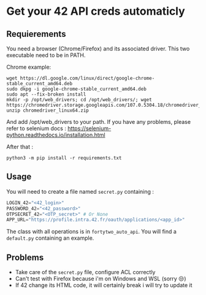 # Get your 42 API creds automaticly

## Requierements
You need a browser (Chrome/Firefox) and its associated driver.
This two executable need to be in PATH.

Chrome example:
```
wget https://dl.google.com/linux/direct/google-chrome-stable_current_amd64.deb
sudo dkpg -i google-chrome-stable_current_amd64.deb
sudo apt --fix-broken install
mkdir -p /opt/web_drivers; cd /opt/web_drivers/; wget https://chromedriver.storage.googleapis.com/107.0.5304.18/chromedriver_linux64.zip
unzip chromedriver_linux64.zip
```
And add /opt/web_drivers to your path. If you have any problems, please refer to selenium docs : https://selenium-python.readthedocs.io/installation.html

After that :
```
python3 -m pip install -r requirements.txt
```

## Usage
You will need to create a file named `secret.py` containing :
```python
LOGIN_42="<42_login>"
PASSWORD_42="<42_password>"
OTPSECRET_42="<OTP_secret>" # Or None
APP_URL="https://profile.intra.42.fr/oauth/applications/<app_id>"
```

The class with all operations is in `fortytwo_auto_api`. You will find a `default.py` containing an example.

## Problems
- Take care of the `secret.py` file, configure ACL correctly
- Can't test with Firefox because i'm on Windows and WSL (sorry 😒)
- If 42 change its HTML code, it will certainly break i will try to update it

